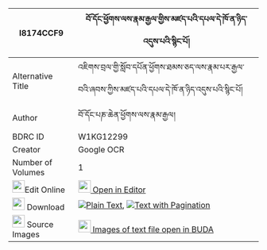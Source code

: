 |I8174CCF9|བོ་དོང་ཕྱོགས་ལས་རྣམ་རྒྱལ་གྱིས་མཛད་པའི་དཔལ་དེ་ཁོ་ན་ཉིད་འདུས་པའི་སྙིང་པོ། 
| --- | --- 
|Alternative Title |འཇིགས་བྲལ་གྱི་སློབ་དཔོན་ཕྱོགས་ཐམས་ཅད་ལས་རྣམ་པར་རྒྱལ་བའི་ཞབས་ཀྱིས་མཛད་པའི་དཔལ་དེ་ཁོ་ན་ཉིད་འདུས་པའི་སྙིང་པོ།
|Author| བོ་དོང་པཎ་ཆེན་ཕྱོགས་ལས་རྣམ་རྒྱལ།
|BDRC ID | W1KG12299
|Creator | Google OCR
|Number of Volumes| 1
|<img width="25" src="https://img.icons8.com/color/25/000000/edit-property.png">Edit Online| [<img width="25" src="https://avatars.githubusercontent.com/u/45091458?s=200&v=4"> Open in Editor](http://editor.openpecha.org/I8174CCF9)
|<img width="25" src="https://img.icons8.com/fluent/48/000000/download-2.png"/>  Download | [![](https://img.icons8.com/color/20/000000/txt.png)Plain Text](https://github.com/Openpecha/I8174CCF9/releases/download/v1/bo_dong_chok_la_sa_namgyal_gyi_plain_I8174CCF9.zip), [![](https://img.icons8.com/color/20/000000/txt.png)Text with Pagination](https://github.com/Openpecha/I8174CCF9/releases/download/v1/bo_dong_chok_la_sa_namgyal_gyi_pages_I8174CCF9.zip)
|<img width="25" src="https://img.icons8.com/plasticine/100/000000/pictures-folder.png"/>  Source Images | [<img width="25" src="https://library.bdrc.io/icons/BUDA-small.svg"> Images of text file open in BUDA](https://library.bdrc.io/show/bdr:W1KG12299)